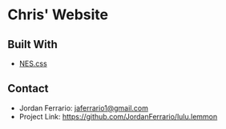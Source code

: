 # Chris' Website

## Built With
- [NES.css](nostalgic-css.github.io/nes.css/)

## Contact
- Jordan Ferrario: <jaferrario1@gmail.com>
- Project Link: <https://github.com/JordanFerrario/lulu.lemmon>
